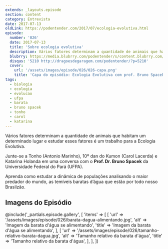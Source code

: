 ```yaml
---
extends: _layouts.episode
section: content
category: Entrevista
date: 2017-07-13
oldLink: https://podentender.com/2017/07/ecologia-evolutiva.html
episode:
  number: '026'
  date: 2017-07-13
  title: 'Sobre ecologia evolutiva'
  description: Vários fatores determinam a quantidade de animais que habitam um determinado lugar e estudar esses fatores é um trabalho para a Ecologia Evolutiva.  
  blubrry: https://media.blubrry.com/podentender/s/content.blubrry.com/podentender/PODEntender_026_ecologia_evolutiva.mp3
  disqus: '5210 http://dragoesdegaragem.com/podentender/?p=5210'
  cover:
    url: '/assets/images/episode/026/026-capa.png'
    title: 'Capa do episódio: Ecologia Evolutiva com prof. Bruno Spacek da Universidade Federal do Pará'  
tags:
  - biologia
  - ecologia
  - evolucao
  - ufpa
  - barata
  - bruno spacek
  - tonho
  - carol
  - katarina
---
```

Vários fatores determinam a quantidade de animais que habitam um determinado lugar e estudar esses
fatores é um trabalho para a Ecologia Evolutiva.

Junte-se a Tonho (Antonio Marinho), 10º dan do Kumon (Carol Lacerda) e Katarina Holanda em uma
conversa com o **Prof. Dr. Bruno Spacek** da Universidade Federal do Pará (UFPA).

Aprenda como estudar a dinâmica de populações analisando o maior predador do mundo,
as temíveis baratas d’água que estão por todo nosso Brasilzão.

## Imagens do Episódio

@include('_partials.episode.gallery', [
    'items' => [
        [
            'url' => '/assets/images/episode/026/barata-dagua-alimentando.jpg',
            'alt' => 'Imagem da barata d\'água se alimentando',
            'title' => 'Imagem da barata d\'água se alimentando',
        ],
        [
            'url' => '/assets/images/episode/026/tamanho-relativo-barata-dagua.jpg',
            'alt' => 'Tamanho relativo da barata d\'água',
            'title' => 'Tamanho relativo da barata d\'água',
        ],
    ],
])
